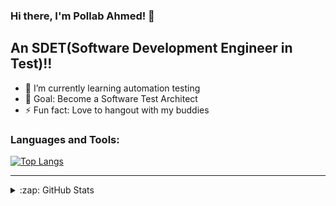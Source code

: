 ### Hi there, I'm Pollab Ahmed! 👋

## An SDET(Software Development Engineer in Test)!!

- 🌱 I’m currently learning automation testing
- 🥅 Goal: Become a Software Test Architect
- ⚡ Fun fact: Love to hangout with my buddies


### Languages and Tools:

[![Top Langs](https://github-readme-stats.vercel.app/api/top-langs/?username=P-Ahmed&layout=compact)](https://github.com/P-Ahmed/github-readme-stats)

---

<details>
  <summary>:zap: GitHub Stats</summary>

  ![Pollab's GitHub stats](https://github-readme-stats.vercel.app/api?username=P-Ahmed&show_icons=true&theme=radical)

</details>


[linkedin]: https://www.linkedin.com/in/pollab-ahmed-63a481b3/